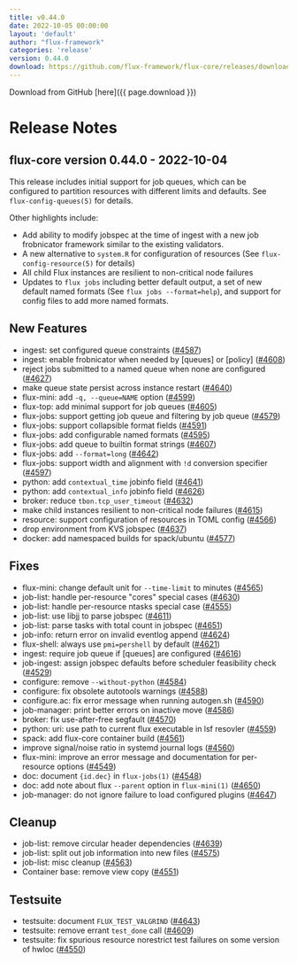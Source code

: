 ```yaml
---
title: v0.44.0
date: 2022-10-05 00:00:00
layout: 'default'
author: "flux-framework"
categories: 'release'
version: 0.44.0
download: https://github.com/flux-framework/flux-core/releases/download/v0.44.0/flux-core-0.44.0.tar.gz
---
```


Download from GitHub [here]({{ page.download }})

# Release Notes

flux-core version 0.44.0 - 2022-10-04
-------------------------------------

This release includes initial support for job queues, which can be
configured to partition resources with different limits and defaults.
See `flux-config-queues(5)` for details.

Other highlights include:

 * Add ability to modify jobspec at the time of ingest with a new
   job frobnicator framework similar to the existing validators.
 * A new alternative to `system.R` for configuration of resources
   (See `flux-config-resource(5)` for details)
 * All child Flux instances are resilient to non-critical node failures
 * Updates to `flux jobs` including better default output, a set of
   new default named formats (See `flux jobs --format=help`), and support
   for config files to add more named formats.

## New Features
 * ingest: set configured queue constraints ([#4587](https://github.com/flux-framework/flux-core/issues/4587))
 * ingest: enable frobnicator when needed by [queues] or [policy] ([#4608](https://github.com/flux-framework/flux-core/issues/4608))
 * reject jobs submitted to a named queue when none are configured ([#4627](https://github.com/flux-framework/flux-core/issues/4627))
 * make queue state persist across instance restart ([#4640](https://github.com/flux-framework/flux-core/issues/4640))
 * flux-mini: add `-q, --queue=NAME` option ([#4599](https://github.com/flux-framework/flux-core/issues/4599))
 * flux-top: add minimal support for job queues ([#4605](https://github.com/flux-framework/flux-core/issues/4605))
 * flux-jobs: support getting job queue and filtering by job queue ([#4579](https://github.com/flux-framework/flux-core/issues/4579))
 * flux-jobs: support collapsible format fields ([#4591](https://github.com/flux-framework/flux-core/issues/4591))
 * flux-jobs: add configurable named formats ([#4595](https://github.com/flux-framework/flux-core/issues/4595))
 * flux-jobs: add queue to builtin format strings ([#4607](https://github.com/flux-framework/flux-core/issues/4607))
 * flux-jobs: add `--format=long` ([#4642](https://github.com/flux-framework/flux-core/issues/4642))
 * flux-jobs: support width and alignment with `!d` conversion specifier ([#4597](https://github.com/flux-framework/flux-core/issues/4597))
 * python: add `contextual_time` jobinfo field ([#4641](https://github.com/flux-framework/flux-core/issues/4641))
 * python: add `contextual_info` jobinfo field ([#4626](https://github.com/flux-framework/flux-core/issues/4626))
 * broker: reduce `tbon.tcp_user_timeout` ([#4632](https://github.com/flux-framework/flux-core/issues/4632))
 * make child instances resilient to non-critical node failures ([#4615](https://github.com/flux-framework/flux-core/issues/4615))
 * resource: support configuration of resources in TOML config ([#4566](https://github.com/flux-framework/flux-core/issues/4566))
 * drop environment from KVS jobspec ([#4637](https://github.com/flux-framework/flux-core/issues/4637))
 * docker: add namespaced builds for spack/ubuntu ([#4577](https://github.com/flux-framework/flux-core/issues/4577))

## Fixes
 * flux-mini: change default unit for `--time-limit` to minutes ([#4565](https://github.com/flux-framework/flux-core/issues/4565))
 * job-list: handle per-resource "cores" special cases ([#4630](https://github.com/flux-framework/flux-core/issues/4630))
 * job-list: handle per-resource ntasks special case ([#4555](https://github.com/flux-framework/flux-core/issues/4555))
 * job-list: use libjj to parse jobspec ([#4611](https://github.com/flux-framework/flux-core/issues/4611))
 * job-list: parse tasks with total count in jobspec ([#4651](https://github.com/flux-framework/flux-core/issues/4651))
 * job-info: return error on invalid eventlog append ([#4624](https://github.com/flux-framework/flux-core/issues/4624))
 * flux-shell: always use `pmi=pershell` by default ([#4621](https://github.com/flux-framework/flux-core/issues/4621))
 * ingest: require job queue if [queues] are configured ([#4616](https://github.com/flux-framework/flux-core/issues/4616))
 * job-ingest: assign jobspec defaults before scheduler feasibility check
   ([#4529](https://github.com/flux-framework/flux-core/issues/4529))
 * configure: remove `--without-python` ([#4584](https://github.com/flux-framework/flux-core/issues/4584))
 * configure: fix obsolete autotools warnings ([#4588](https://github.com/flux-framework/flux-core/issues/4588))
 * configure.ac: fix error message when running autogen.sh ([#4590](https://github.com/flux-framework/flux-core/issues/4590))
 * job-manager: print better errors on inactive move ([#4586](https://github.com/flux-framework/flux-core/issues/4586))
 * broker: fix use-after-free segfault ([#4570](https://github.com/flux-framework/flux-core/issues/4570))
 * python: uri: use path to current flux executable in lsf resovler ([#4559](https://github.com/flux-framework/flux-core/issues/4559))
 * spack: add flux-core container build ([#4561](https://github.com/flux-framework/flux-core/issues/4561))
 * improve signal/noise ratio in systemd journal logs ([#4560](https://github.com/flux-framework/flux-core/issues/4560))
 * flux-mini: improve an error message and documentation for per-resource
   options ([#4549](https://github.com/flux-framework/flux-core/issues/4549))
 * doc: document `{id.dec}` in `flux-jobs(1)` ([#4548](https://github.com/flux-framework/flux-core/issues/4548))
 * doc: add note about flux `--parent` option in `flux-mini(1)` ([#4650](https://github.com/flux-framework/flux-core/issues/4650))
 * job-manager: do not ignore failure to load configured plugins ([#4647](https://github.com/flux-framework/flux-core/issues/4647))

## Cleanup
 * job-list: remove circular header dependencies ([#4639](https://github.com/flux-framework/flux-core/issues/4639))
 * job-list: split out job information into new files ([#4575](https://github.com/flux-framework/flux-core/issues/4575))
 * job-list: misc cleanup ([#4563](https://github.com/flux-framework/flux-core/issues/4563))
 * Container base: remove view copy ([#4551](https://github.com/flux-framework/flux-core/issues/4551))

## Testsuite
 * testsuite: document `FLUX_TEST_VALGRIND` ([#4643](https://github.com/flux-framework/flux-core/issues/4643))
 * testsuite: remove errant `test_done` call ([#4609](https://github.com/flux-framework/flux-core/issues/4609))
 * testsuite: fix spurious resource norestrict test failures on some version
   of hwloc ([#4550](https://github.com/flux-framework/flux-core/issues/4550))

